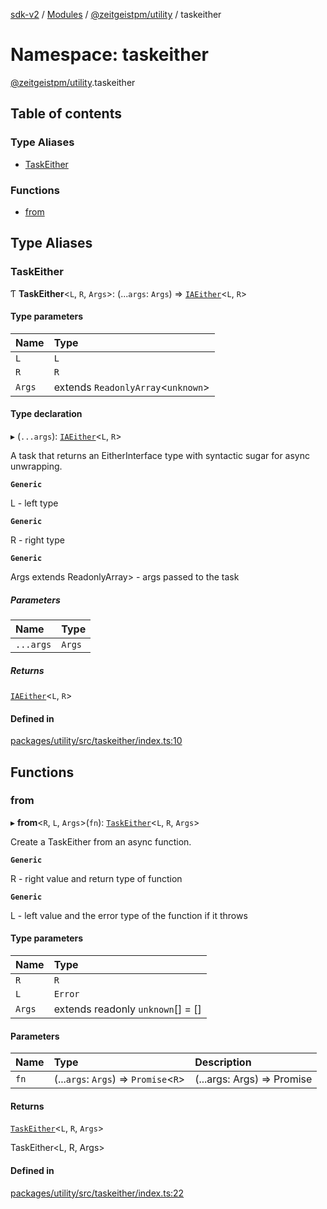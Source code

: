 [sdk-v2](../README.md) / [Modules](../modules.md) / [@zeitgeistpm/utility](zeitgeistpm_utility.md) / taskeither

# Namespace: taskeither

[@zeitgeistpm/utility](zeitgeistpm_utility.md).taskeither

## Table of contents

### Type Aliases

- [TaskEither](zeitgeistpm_utility.taskeither.md#taskeither)

### Functions

- [from](zeitgeistpm_utility.taskeither.md#from)

## Type Aliases

### TaskEither

Ƭ **TaskEither**<`L`, `R`, `Args`\>: (...`args`: `Args`) => [`IAEither`](zeitgeistpm_utility.aeither.md#iaeither)<`L`, `R`\>

#### Type parameters

| Name | Type |
| :------ | :------ |
| `L` | `L` |
| `R` | `R` |
| `Args` | extends `ReadonlyArray`<`unknown`\> |

#### Type declaration

▸ (`...args`): [`IAEither`](zeitgeistpm_utility.aeither.md#iaeither)<`L`, `R`\>

A task that returns an EitherInterface type with syntactic sugar for async unwrapping.

**`Generic`**

L - left type

**`Generic`**

R - right type

**`Generic`**

Args extends ReadonlyArray<unknown>> - args passed to the task

##### Parameters

| Name | Type |
| :------ | :------ |
| `...args` | `Args` |

##### Returns

[`IAEither`](zeitgeistpm_utility.aeither.md#iaeither)<`L`, `R`\>

#### Defined in

[packages/utility/src/taskeither/index.ts:10](https://github.com/zeitgeistpm/sdk-next/blob/80e59d4/packages/utility/src/taskeither/index.ts#L10)

## Functions

### from

▸ **from**<`R`, `L`, `Args`\>(`fn`): [`TaskEither`](zeitgeistpm_utility.taskeither.md#taskeither)<`L`, `R`, `Args`\>

Create a TaskEither from an async function.

**`Generic`**

R - right value and return type of function

**`Generic`**

L - left value and the error type of the function if it throws

#### Type parameters

| Name | Type |
| :------ | :------ |
| `R` | `R` |
| `L` | `Error` |
| `Args` | extends readonly `unknown`[] = [] |

#### Parameters

| Name | Type | Description |
| :------ | :------ | :------ |
| `fn` | (...`args`: `Args`) => `Promise`<`R`\> | (...args: Args) => Promise<R> |

#### Returns

[`TaskEither`](zeitgeistpm_utility.taskeither.md#taskeither)<`L`, `R`, `Args`\>

TaskEither<L, R, Args>

#### Defined in

[packages/utility/src/taskeither/index.ts:22](https://github.com/zeitgeistpm/sdk-next/blob/80e59d4/packages/utility/src/taskeither/index.ts#L22)

